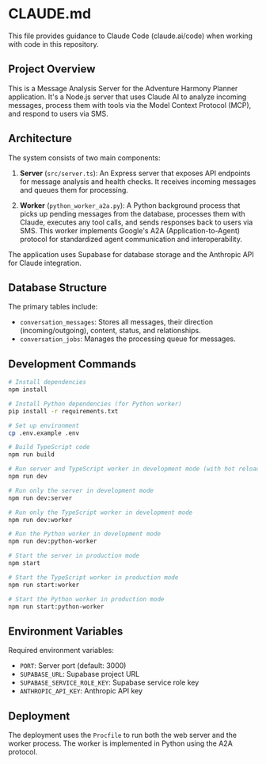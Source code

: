 # CLAUDE.md

This file provides guidance to Claude Code (claude.ai/code) when working with code in this repository.

## Project Overview

This is a Message Analysis Server for the Adventure Harmony Planner application. It's a Node.js server that uses Claude AI to analyze incoming messages, process them with tools via the Model Context Protocol (MCP), and respond to users via SMS.

## Architecture

The system consists of two main components:

1. **Server** (`src/server.ts`): An Express server that exposes API endpoints for message analysis and health checks. It receives incoming messages and queues them for processing.

2. **Worker** (`python_worker_a2a.py`): A Python background process that picks up pending messages from the database, processes them with Claude, executes any tool calls, and sends responses back to users via SMS. This worker implements Google's A2A (Application-to-Agent) protocol for standardized agent communication and interoperability.

The application uses Supabase for database storage and the Anthropic API for Claude integration.

## Database Structure

The primary tables include:
- `conversation_messages`: Stores all messages, their direction (incoming/outgoing), content, status, and relationships.
- `conversation_jobs`: Manages the processing queue for messages.

## Development Commands

```bash
# Install dependencies
npm install

# Install Python dependencies (for Python worker)
pip install -r requirements.txt

# Set up environment
cp .env.example .env

# Build TypeScript code
npm run build

# Run server and TypeScript worker in development mode (with hot reloading)
npm run dev

# Run only the server in development mode
npm run dev:server

# Run only the TypeScript worker in development mode
npm run dev:worker

# Run the Python worker in development mode
npm run dev:python-worker

# Start the server in production mode
npm start

# Start the TypeScript worker in production mode
npm run start:worker

# Start the Python worker in production mode
npm run start:python-worker
```

## Environment Variables

Required environment variables:
- `PORT`: Server port (default: 3000)
- `SUPABASE_URL`: Supabase project URL
- `SUPABASE_SERVICE_ROLE_KEY`: Supabase service role key
- `ANTHROPIC_API_KEY`: Anthropic API key

## Deployment

The deployment uses the `Procfile` to run both the web server and the worker process. The worker is implemented in Python using the A2A protocol.